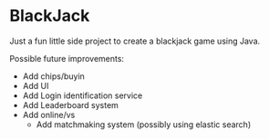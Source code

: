 # BlackJack
Just a fun little side project to create a blackjack game using Java. 

Possible future improvements: 
- Add chips/buyin
- Add UI
- Add Login identification service
- Add Leaderboard system
- Add online/vs
  - Add matchmaking system (possibly using elastic search)
